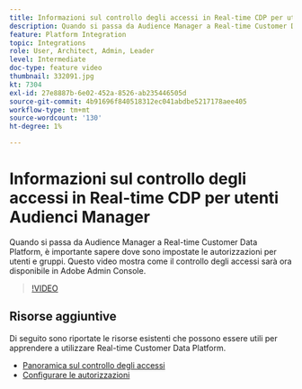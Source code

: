 ```yaml
---
title: Informazioni sul controllo degli accessi in Real-time CDP per utenti Audienci Manager
description: Quando si passa da Audience Manager a Real-time Customer Data Platform, è importante sapere dove sono impostate le autorizzazioni per utenti e gruppi. Questo video mostra come il controllo degli accessi sarà ora disponibile in Adobe Admin Console.
feature: Platform Integration
topic: Integrations
role: User, Architect, Admin, Leader
level: Intermediate
doc-type: feature video
thumbnail: 332091.jpg
kt: 7304
exl-id: 27e8887b-6e02-452a-8526-ab235446505d
source-git-commit: 4b91696f840518312ec041abdbe5217178aee405
workflow-type: tm+mt
source-wordcount: '130'
ht-degree: 1%

---
```


# Informazioni sul controllo degli accessi in Real-time CDP per utenti Audienci Manager

Quando si passa da Audience Manager a Real-time Customer Data Platform, è importante sapere dove sono impostate le autorizzazioni per utenti e gruppi. Questo video mostra come il controllo degli accessi sarà ora disponibile in Adobe Admin Console.

>[!VIDEO](https://video.tv.adobe.com/v/332091/?quality=12&learn=on)

## Risorse aggiuntive

Di seguito sono riportate le risorse esistenti che possono essere utili per apprendere a utilizzare Real-time Customer Data Platform.

* [Panoramica sul controllo degli accessi](https://experienceleague.adobe.com/docs/experience-platform/access-control/home.html?lang=en#access-control-hierarchy-and-workflow)
* [Configurare le autorizzazioni](https://experienceleague.adobe.com/docs/platform-learn/getting-started-for-data-architects-and-data-engineers/configure-permissions.html?lang=en)
